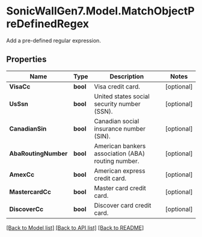 # SonicWallGen7.Model.MatchObjectPreDefinedRegex
Add a pre-defined regular expression.

## Properties

Name | Type | Description | Notes
------------ | ------------- | ------------- | -------------
**VisaCc** | **bool** | Visa credit card. | [optional] 
**UsSsn** | **bool** | United states social security number (SSN). | [optional] 
**CanadianSin** | **bool** | Canadian social insurance number (SIN). | [optional] 
**AbaRoutingNumber** | **bool** | American bankers association (ABA) routing number. | [optional] 
**AmexCc** | **bool** | American express credit card. | [optional] 
**MastercardCc** | **bool** | Master card credit card. | [optional] 
**DiscoverCc** | **bool** | Discover card credit card. | [optional] 

[[Back to Model list]](../README.md#documentation-for-models) [[Back to API list]](../README.md#documentation-for-api-endpoints) [[Back to README]](../README.md)

